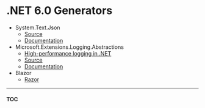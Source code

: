 # .NET 6.0 Generators

- System.Text.Json
  - [Source](https://source.dot.net/#q=System.Text.Json.SourceGeneration.JsonSourceGenerator)
  - [Documentation](https://docs.microsoft.com/en-us/dotnet/standard/serialization/system-text-json-source-generation)
- Microsoft.Extensions.Logging.Abstractions
  - [High-performance logging in .NET](https://docs.microsoft.com/en-us/dotnet/core/extensions/high-performance-logging)
  - [Source](https://source.dot.net/#q=Microsoft.Extensions.Logging.Generators.LoggerMessageGenerator)
  - [Documentation](https://docs.microsoft.com/en-us/dotnet/core/extensions/logger-message-generator)
- Blazor
  - [Razor](https://andrewlock.net/using-source-generators-with-blazor-in-dotnet-6/)

---
#### [TOC](./Content.html)

